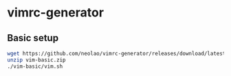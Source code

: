 # vimrc-generator

## Basic setup
```bash
wget https://github.com/neolao/vimrc-generator/releases/download/latest/vim-basic.zip
unzip vim-basic.zip
./vim-basic/vim.sh
```
